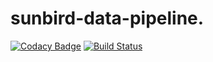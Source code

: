 # sunbird-data-pipeline.

[![Codacy Badge](https://api.codacy.com/project/badge/Grade/6619a20d6d9e4379a564848b0099b734)](https://www.codacy.com/app/sunbird-bot/sunbird-data-pipeline?utm_source=github.com&amp;utm_medium=referral&amp;utm_content=project-sunbird/sunbird-data-pipeline&amp;utm_campaign=Badge_Grade)
[![Build Status](https://travis-ci.org/project-sunbird/sunbird-data-pipeline.svg?branch=master)](https://travis-ci.org/project-sunbird/sunbird-data-pipeline)
